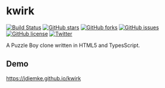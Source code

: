 # kwirk
[![Build Status](https://travis-ci.org/jdiemke/kwirk.svg?branch=master)](https://travis-ci.org/jdiemke/kwirk)
[![GitHub stars](https://img.shields.io/github/stars/jdiemke/kwirk.svg)](https://github.com/jdiemke/kwirk/stargazers)
[![GitHub forks](https://img.shields.io/github/forks/jdiemke/kwirk.svg)](https://github.com/jdiemke/kwirk/network)
[![GitHub issues](https://img.shields.io/github/issues/jdiemke/kwirk.svg)](https://github.com/jdiemke/kwirk/issues)
[![GitHub license](https://img.shields.io/github/license/jdiemke/kwirk.svg)](https://github.com/jdiemke/kwirk/blob/master/LICENSE)
[![Twitter](https://img.shields.io/twitter/url/https/github.com/jdiemke/kwirk.svg?style=social)](https://twitter.com/intent/tweet?text=Wow:&url=https%3A%2F%2Fgithub.com%2Fjdiemke%2Fkwirk)

A Puzzle Boy clone written in HTML5 and TypesScript.

## Demo
https://jdiemke.github.io/kwirk
